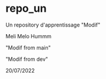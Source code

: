 # repo_un
Un repository d'apprentissage
"Modif" 

Meli Melo
Hummm

"Modif from main" 

"Modif from dev" 

20/07/2022
